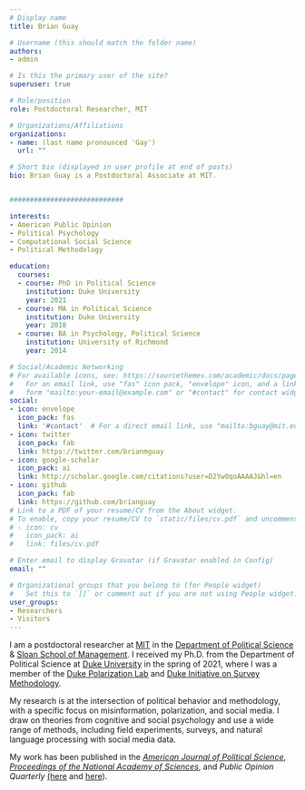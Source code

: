```yaml
---
# Display name
title: Brian Guay

# Username (this should match the folder name)
authors:
- admin

# Is this the primary user of the site?
superuser: true

# Role/position
role: Postdoctoral Researcher, MIT

# Organizations/Affiliations
organizations:
- name: (last name pronounced 'Gay')
  url: ""

# Short bio (displayed in user profile at end of posts)
bio: Brian Guay is a Postdoctoral Associate at MIT.


############################

interests:
- American Public Opinion
- Political Psychology
- Computational Social Science
- Political Methodology

education:
  courses:
  - course: PhD in Political Science
    institution: Duke University
    year: 2021
  - course: MA in Political Science
    institution: Duke University
    year: 2018
  - course: BA in Psychology, Political Science
    institution: University of Richmond
    year: 2014

# Social/Academic Networking
# For available icons, see: https://sourcethemes.com/academic/docs/page-builder/#icons
#   For an email link, use "fas" icon pack, "envelope" icon, and a link in the
#   form "mailto:your-email@example.com" or "#contact" for contact widget.
social:
- icon: envelope
  icon_pack: fas
  link: '#contact'  # For a direct email link, use "mailto:bguay@mit.edu".
- icon: twitter
  icon_pack: fab
  link: https://twitter.com/brianmguay
- icon: google-scholar
  icon_pack: ai
  link: http://scholar.google.com/citations?user=D2Yw0qoAAAAJ&hl=en
- icon: github
  icon_pack: fab
  link: https://github.com/brianguay
# Link to a PDF of your resume/CV from the About widget.
# To enable, copy your resume/CV to `static/files/cv.pdf` and uncomment the lines below.
# - icon: cv
#   icon_pack: ai
#   link: files/cv.pdf

# Enter email to display Gravatar (if Gravatar enabled in Config)
email: ""

# Organizational groups that you belong to (for People widget)
#   Set this to `[]` or comment out if you are not using People widget.  
user_groups:
- Researchers
- Visitors
---
```


I am a postdoctoral researcher at [MIT](https://www.mit.edu/) in the [Department of Political Science](https://polisci.mit.edu/) \& [Sloan School of Management](https://mitsloan.mit.edu/). I received my Ph.D. from the Department of Political Science at [Duke University](https://duke.edu/) in the spring of 2021, where I was a member of the [Duke Polarization Lab](https://www.polarizationlab.com/) and [Duke Initiative on Survey Methodology](https://dism.duke.edu/). 

My research is at the intersection of political behavior and methodology, with a specific focus on misinformation, polarization, and social media. I draw on theories from cognitive and social psychology and use a wide range of methods, including field experiments, surveys, and natural language processing with social media data. 

My work has been published in the [*American Journal of Political Science*](http://doi.org/10.1111/ajps.12624), [*Proceedings of the National Academy of Sciences*](https://www.pnas.org/content/117/1/243/tab-figures-data), and *Public Opinion Quarterly* [(here](https://doi.org/10.1093/poq/nfab010) and [here](https://doi.org/10.1093/poq/nfaa026)).

